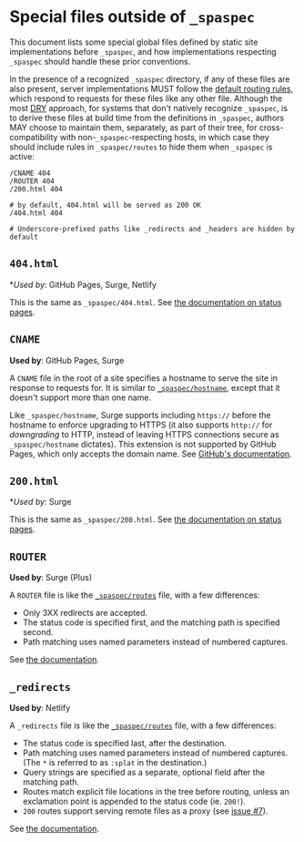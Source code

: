 # Special files outside of `_spaspec`

This document lists some special global files defined by static site implementations before `_spaspec`, and how implementations respecting `_spaspec` should handle these prior conventions.

In the presence of a recognized `_spaspec` directory, if any of these files are also present, server implementations MUST follow the [default routing rules][routes], which respond to requests for these files like any other file. Although the most [DRY][] approach, for systems that don't natively recognize `_spaspec`, is to derive these files at build time from the definitions in `_spaspec`, authors MAY choose to maintain them, separately, as part of their tree, for cross-compatibility with non-`_spaspec`-respecting hosts, in which case they should include rules in `_spaspec/routes` to hide them when `_spaspec` is active:

```
/CNAME 404
/ROUTER 404
/200.html 404

# by default, 404.html will be served as 200 OK
/404.html 404

# Underscore-prefixed paths like _redirects and _headers are hidden by default
```

## `404.html`

**Used by*: GitHub Pages, Surge, Netlify

This is the same as `_spaspec/404.html`. See [the documentation on status pages][status pages].

## `CNAME`

**Used by**: GitHub Pages, Surge

A `CNAME` file in the root of a site specifies a hostname to serve the site in response to requests for. It is similar to [`_spaspec/hostname`][hostname], except that it doesn't support more than one name.

Like `_spaspec/hostname`, Surge supports including `https://` before the hostname to enforce upgrading to HTTPS (it also supports `http://` for *downgrading* to HTTP, instead of leaving HTTPS connections secure as `_spaspec/hostname` dictates). This extension is not supported by GitHub Pages, which only accepts the domain name. See [GitHub's documentation](https://help.github.com/articles/setting-up-your-pages-site-repository/).

## `200.html`

**Used by*: Surge

This is the same as `_spaspec/200.html`. See [the documentation on status pages][status pages].

## `ROUTER`

**Used by**: Surge (Plus)

A `ROUTER` file is like the [`_spaspec/routes`][routes] file, with a few differences:

- Only 3XX redirects are accepted.
- The status code is specified first, and the matching path is specified second.
- Path matching uses named parameters instead of numbered captures.

See [the documentation](https://surge.sh/help/adding-redirects).

## `_redirects`

**Used by**: Netlify

A `_redirects` file is like the [`_spaspec/routes`][routes] file, with a few differences:

- The status code is specified last, after the destination.
- Path matching uses named parameters instead of numbered captures. (The `*` is referred to as `:splat` in the destination.)
- Query strings are specified as a separate, optional field after the matching path.
- Routes match explicit file locations in the tree before routing, unless an exclamation point is appended to the status code (ie. `200!`).
- `200` routes support serving remote files as a proxy (see [issue #7][]).

See [the documentation](https://www.netlify.com/docs/redirects).

[DRY]: https://en.wikipedia.org/wiki/Don%27t_repeat_yourself
[routes]: files/routes.md
[hostname]: files/hostname.md
[status pages]: files/status-pages.md
[issue #7]: https://github.com/spaspec/spaspec-standard/issues/7
